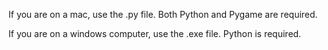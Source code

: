 If you are on a mac, use the .py file. Both Python and Pygame are required.

If you are on a windows computer, use the .exe file. Python is required.
